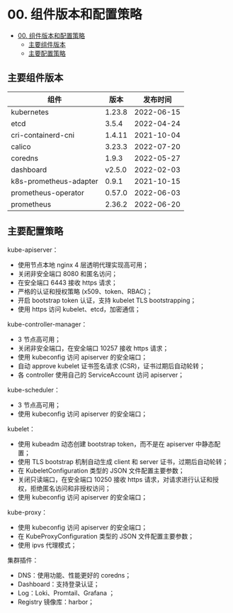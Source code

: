 # 00. 组件版本和配置策略

<!-- TOC -->

- [00. 组件版本和配置策略](#00-组件版本和配置策略)
    - [主要组件版本](#主要组件版本)
    - [主要配置策略](#主要配置策略)

<!-- /TOC -->

## 主要组件版本

| 组件 | 版本 | 发布时间 |
| --- | --- | --- |
| kubernetes | 1.23.8 | 2022-06-15 |
| etcd | 3.5.4 | 2022-04-24 |
| cri-containerd-cni | 1.4.11 | 2021-10-04 |
| calico | 3.23.3 | 2022-07-20 |
| coredns | 1.9.3 | 2022-05-27 |
| dashboard | v2.5.0 | 2022-02-03 |
| k8s-prometheus-adapter | 0.9.1 | 2021-10-15 |
| prometheus-operator | 0.57.0 | 2022-06-03 |
| prometheus | 2.36.2 | 2022-06-20 |


## 主要配置策略

kube-apiserver：

+ 使用节点本地 nginx 4 层透明代理实现高可用；
+ 关闭非安全端口 8080 和匿名访问；
+ 在安全端口 6443 接收 https 请求；
+ 严格的认证和授权策略 (x509、token、RBAC)；
+ 开启 bootstrap token 认证，支持 kubelet TLS bootstrapping；
+ 使用 https 访问 kubelet、etcd，加密通信；

kube-controller-manager：

+ 3 节点高可用；
+ 关闭非安全端口，在安全端口 10257 接收 https 请求；
+ 使用 kubeconfig 访问 apiserver 的安全端口；
+ 自动 approve kubelet 证书签名请求 (CSR)，证书过期后自动轮转；
+ 各 controller 使用自己的 ServiceAccount 访问 apiserver；

kube-scheduler：

+ 3 节点高可用；
+ 使用 kubeconfig 访问 apiserver 的安全端口；

kubelet：

+ 使用 kubeadm 动态创建 bootstrap token，而不是在 apiserver 中静态配置；
+ 使用 TLS bootstrap 机制自动生成 client 和 server 证书，过期后自动轮转；
+ 在 KubeletConfiguration 类型的 JSON 文件配置主要参数；
+ 关闭只读端口，在安全端口 10250 接收 https 请求，对请求进行认证和授权，拒绝匿名访问和非授权访问；
+ 使用 kubeconfig 访问 apiserver 的安全端口；

kube-proxy：

+ 使用 kubeconfig 访问 apiserver 的安全端口；
+ 在 KubeProxyConfiguration  类型的 JSON 文件配置主要参数；
+ 使用 ipvs 代理模式；

集群插件：

+ DNS：使用功能、性能更好的 coredns；
+ Dashboard：支持登录认证；
+ Log：Loki、Promtail、Grafana ；
+ Registry 镜像库：harbor；